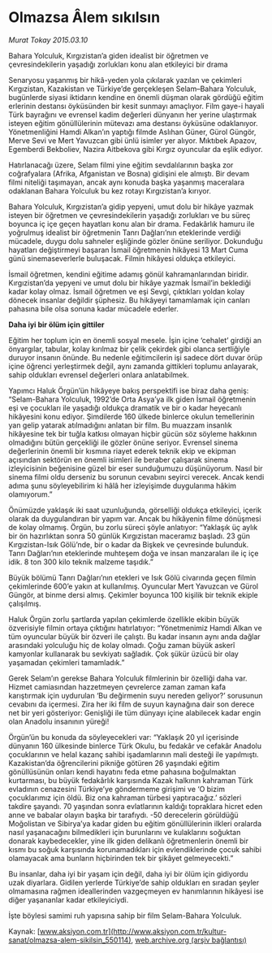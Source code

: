 # Olmazsa Âlem sıkılsın

*Murat Tokay 2015.03.10*

<div class="pNewsDetailMainContent" itemprop="articleBody">
 <p>
  Bahara Yolculuk, Kırgızistan’a giden idealist bir öğretmen ve çevresindekilerin yaşadığı zorlukları konu alan etkileyici bir drama
 </p>
 <p>
  Senaryosu yaşanmış bir hikâ-yeden yola çıkılarak yazılan ve çekimleri Kırgızistan, Kazakistan ve Türkiye’de gerçekleşen Selam–Bahara Yolculuk, bugünlerde siyasi iktidarın kendine en önemli düşman olarak gördüğü eğitim erlerinin destansı öyküsünden bir kesit sunmayı amaçlıyor. Film gaye-i hayali Türk bayrağını ve evrensel kadim değerleri dünyanın her yerine ulaştırmak isteyen eğitim gönüllülerinin mütevazı ama destansı öyküsüne odaklanıyor. Yönetmenliğini Hamdi Alkan’ın yaptığı filmde Aslıhan Güner, Gürol Güngör, Merve Sevi ve Mert Yavuzcan gibi ünlü isimler yer alıyor. Mıktıbek Apazov, Egemberdi Bekboliev, Nazira Aitbekova gibi Kırgız oyuncular da eşlik ediyor.
 </p>
 <p>
  Hatırlanacağı üzere, Selam filmi yine eğitim sevdalılarının başka zor coğrafyalara (Afrika, Afganistan ve Bosna) gidişini ele almıştı. Bir devam filmi niteliği taşımayan, ancak aynı konuda başka yaşanmış maceralara odaklanan Bahara Yolculuk bu kez rotayı Kırgızistan’a kırıyor.
 </p>
 <p>
  Bahara Yolculuk, Kırgızistan’a gidip yepyeni, umut dolu bir hikâye yazmak isteyen bir öğretmen ve çevresindekilerin yaşadığı zorlukları ve bu süreç boyunca iç içe geçen hayatları konu alan bir drama. Fedakârlık hamuru ile yoğrulmuş idealist bir öğretmenin Tanrı Dağları’nın eteklerinde verdiği mücadele, duygu dolu sahneler eşliğinde gözler önüne seriliyor. Dokunduğu hayatları değiştirmeyi başaran İsmail öğretmenin hikâyesi 13 Mart Cuma günü sinemaseverlerle buluşacak. Filmin hikâyesi oldukça etkileyici.
 </p>
 <p>
  İsmail öğretmen, kendini eğitime adamış gönül kahramanlarından biridir. Kırgızistan’da yepyeni ve umut dolu bir hikâye yazmak İsmail’in beklediği kadar kolay olmaz. İsmail öğretmen ve eşi Sevgi, çıktıkları yoldan kolay dönecek insanlar değildir şüphesiz. Bu hikâyeyi tamamlamak için canları pahasına bile olsa sonuna kadar mücadele ederler.
 </p>
 <p>
  <strong>
   Daha iyi bir ölüm için gittiler
  </strong>
 </p>
 <p>
  Eğitim her toplum için en önemli sosyal mesele. İşin içine ‘cehalet’ girdiği an önyargılar, tabular, kolay kırılmaz bir çelik çekirdek gibi olanca sertliğiyle duruyor insanın önünde. Bu nedenle eğitimcilerin işi sadece dört duvar örüp içine öğrenci yerleştirmek değil, aynı zamanda gittikleri toplumu anlayarak, sahip oldukları evrensel değerleri onlara anlatabilmek.
 </p>
 <p>
  Yapımcı Haluk Örgün’ün hikâyeye bakış perspektifi ise biraz daha geniş: “Selam-Bahara Yolculuk, 1992’de Orta Asya’ya ilk giden İsmail öğretmenin eşi ve çocukları ile yaşadığı oldukça dramatik ve bir o kadar heyecanlı hikâyesini konu ediyor. Şimdilerde 160 ülkede binlerce okulun temellerinin yan gelip yatarak atılmadığını anlatan bir film. Bu muazzam insanlık hikâyesine tek bir tuğla katkısı olmayan hiçbir gücün söz söyleme hakkının olmadığını bütün gerçekliği ile gözler önüne seriyor. Evrensel sinema değerlerinin önemli bir kısmına riayet ederek teknik ekip ve ekipman açısından sektörün en önemli isimleri ile beraber çalışarak sinema izleyicisinin beğenisine güzel bir eser sunduğumuzu düşünüyorum. Nasıl bir sinema filmi oldu derseniz bu sorunun cevabını seyirci verecek. Ancak kendi adıma şunu söyleyebilirim ki hâlâ her izleyişimde duygularıma hâkim olamıyorum.”
 </p>
 <p>
  Önümüzde yaklaşık iki saat uzunluğunda, görselliği oldukça etkileyici, içerik olarak da duygulandıran bir yapım var. Ancak bu hikâyenin filme dönüşmesi de kolay olmamış. Örgün, bu zorlu süreci şöyle anlatıyor: “Yaklaşık üç aylık bir ön hazırlıktan sonra 50 günlük Kırgızistan maceramız başladı. 23 gün Kırgızistan-Isık Gölü’nde, bir o kadar da Bişkek ve çevresinde bulunduk. Tanrı Dağları’nın eteklerinde muhteşem doğa ve insan manzaraları ile iç içe idik. 8 ton 300 kilo teknik malzeme taşıdık.”
 </p>
 <p>
  Büyük bölümü Tanrı Dağları’nın etekleri ve Isık Gölü civarında geçen filmin çekimlerinde 600’e yakın at kullanılmış. Oyuncular Mert Yavuzcan ve Gürol Güngör, at binme dersi almış. Çekimler boyunca 100 kişilik bir teknik ekiple çalışılmış.
 </p>
 <p>
  Haluk Örgün zorlu şartlarda yapılan çekimlerde özellikle ekibin büyük özverisiyle filmin ortaya çıktığını hatırlatıyor: “Yönetmenimiz Hamdi Alkan ve tüm oyuncular büyük bir özveri ile çalıştı. Bu kadar insanın aynı anda dağlar arasındaki yolculuğu hiç de kolay olmadı. Çoğu zaman büyük askerî kamyonlar kullanarak bu sevkiyatı sağladık. Çok şükür üzücü bir olay yaşamadan çekimleri tamamladık.”
 </p>
 <p>
  Gerek Selam’ın gerekse Bahara Yolculuk filmlerinin bir özelliği daha var. Hizmet camiasından hazzetmeyen çevrelerce zaman zaman kafa karıştırmak için uydurulan ‘Bu değirmenin suyu nereden geliyor?’ sorusunun cevabını da içermesi. Zira her iki film de suyun kaynağına dair son derece net bir yeri gösteriyor: Genişliği ile tüm dünyayı içine alabilecek kadar engin olan Anadolu insanının yüreği!
 </p>
 <p>
  Örgün’ün bu konuda da söyleyecekleri var: “Yaklaşık 20 yıl içerisinde dünyanın 160 ülkesinde binlerce Türk Okulu, bu fedakâr ve cefakâr Anadolu çocuklarının ve helal kazanç sahibi işadamlarının mali desteği ile yapılmıştı. Kazakistan’da öğrencilerini pikniğe götüren 26 yaşındaki eğitim gönüllüsünün onları kendi hayatını feda etme pahasına boğulmaktan kurtarması, bu büyük fedakârlık karşısında Kazak halkının kahraman Türk evladının cenazesini Türkiye’ye göndermeme girişimi ve ‘O bizim çocuklarımız için öldü. Biz ona kahraman türbesi yaptıracağız.’ sözleri takdire şayandı. 70 yaşından sonra evlatlarının kaldığı topraklara hicret eden anne ve babalar olayın başka bir tarafıydı. -50 derecelerin görüldüğü Moğolistan ve Sibirya’ya kadar giden bu eğitim gönüllülerinin ilkleri oralarda nasıl yaşanacağını bilmedikleri için burunlarını ve kulaklarını soğuktan donarak kaybedecekler, yine ilk giden delikanlı öğretmenlerin önemli bir kısmı bu soğuk karşısında korunamadıkları için evlendiklerinde çocuk sahibi olamayacak ama bunların hiçbirinden tek bir şikâyet gelmeyecekti.”
 </p>
 <p>
  Bu insanlar, daha iyi bir yaşam için değil, daha iyi bir ölüm için gidiyordu uzak diyarlara. Gidilen yerlerde Türkiye’de sahip oldukları en sıradan şeyler olmamasına rağmen ideallerinden vazgeçmeyen ev hanımlarının hikâyesi ise diğer yaşananlar kadar etkileyiciydi.
 </p>
 <p>
  İşte böylesi samimi ruh yapısına sahip bir film Selam-Bahara Yolculuk.
 </p>
</div>


Kaynak: [www.aksiyon.com.tr](http://www.aksiyon.com.tr/kultur-sanat/olmazsa-alem-sikilsin_550114), [web.archive.org (arşiv bağlantısı)](http://web.archive.org/web/20150801031323/http://www.aksiyon.com.tr/kultur-sanat/olmazsa-alem-sikilsin_550114)
